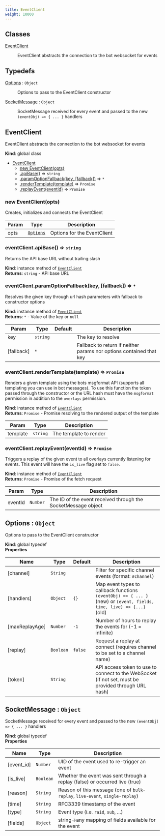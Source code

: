```yaml
---
title: EventClient
weight: 10000
---
```


## Classes

<dl>
<dt><a href="#EventClient">EventClient</a></dt>
<dd><p>EventClient abstracts the connection to the bot websocket for events</p>
</dd>
</dl>

## Typedefs

<dl>
<dt><a href="#Options">Options</a> : <code>Object</code></dt>
<dd><p>Options to pass to the EventClient constructor</p>
</dd>
<dt><a href="#SocketMessage">SocketMessage</a> : <code>Object</code></dt>
<dd><p>SocketMessage received for every event and passed to the new <code>(eventObj) =&gt; { ... }</code> handlers</p>
</dd>
</dl>

<a name="EventClient"></a>

## EventClient
EventClient abstracts the connection to the bot websocket for events

**Kind**: global class  

* [EventClient](#EventClient)
    * [new EventClient(opts)](#new_EventClient_new)
    * [.apiBase()](#EventClient+apiBase) ⇒ <code>string</code>
    * [.paramOptionFallback(key, [fallback])](#EventClient+paramOptionFallback) ⇒ <code>\*</code>
    * [.renderTemplate(template)](#EventClient+renderTemplate) ⇒ <code>Promise</code>
    * [.replayEvent(eventId)](#EventClient+replayEvent) ⇒ <code>Promise</code>

<a name="new_EventClient_new"></a>

### new EventClient(opts)
Creates, initializes and connects the EventClient


| Param | Type | Description |
| --- | --- | --- |
| opts | [<code>Options</code>](#Options) | Options for the EventClient |

<a name="EventClient+apiBase"></a>

### eventClient.apiBase() ⇒ <code>string</code>
Returns the API base URL without trailing slash

**Kind**: instance method of [<code>EventClient</code>](#EventClient)  
**Returns**: <code>string</code> - API base URL  
<a name="EventClient+paramOptionFallback"></a>

### eventClient.paramOptionFallback(key, [fallback]) ⇒ <code>\*</code>
Resolves the given key through url hash parameters with fallback to constructor options

**Kind**: instance method of [<code>EventClient</code>](#EventClient)  
**Returns**: <code>\*</code> - Value of the key or `null`  

| Param | Type | Default | Description |
| --- | --- | --- | --- |
| key | <code>string</code> |  | The key to resolve |
| [fallback] | <code>\*</code> | <code></code> | Fallback to return if neither params nor options contained that key |

<a name="EventClient+renderTemplate"></a>

### eventClient.renderTemplate(template) ⇒ <code>Promise</code>
Renders a given template using the bots msgformat API (supports all templating you can use in bot messages). To use this function the token passed through the constructor or the URL hash must have the `msgformat` permission in addition to the `overlays` permission.

**Kind**: instance method of [<code>EventClient</code>](#EventClient)  
**Returns**: <code>Promise</code> - Promise resolving to the rendered output of the template  

| Param | Type | Description |
| --- | --- | --- |
| template | <code>string</code> | The template to render |

<a name="EventClient+replayEvent"></a>

### eventClient.replayEvent(eventId) ⇒ <code>Promise</code>
Triggers a replay of the given event to all overlays currently listening for events. This event will have the `is_live` flag set to `false`.

**Kind**: instance method of [<code>EventClient</code>](#EventClient)  
**Returns**: <code>Promise</code> - Promise of the fetch request  

| Param | Type | Description |
| --- | --- | --- |
| eventId | <code>Number</code> | The ID of the event received through the SocketMessage object |

<a name="Options"></a>

## Options : <code>Object</code>
Options to pass to the EventClient constructor

**Kind**: global typedef  
**Properties**

| Name | Type | Default | Description |
| --- | --- | --- | --- |
| [channel] | <code>String</code> |  | Filter for specific channel events (format: `#channel`) |
| [handlers] | <code>Object</code> | <code>{}</code> | Map event types to callback functions `(eventObj) => { ... }` (new) or `(event, fields, time, live) => {...}` (old) |
| [maxReplayAge] | <code>Number</code> | <code>-1</code> | Number of hours to replay the events for (-1 = infinite) |
| [replay] | <code>Boolean</code> | <code>false</code> | Request a replay at connect (requires channel to be set to a channel name) |
| [token] | <code>String</code> |  | API access token to use to connect to the WebSocket (if not set, must be provided through URL hash) |

<a name="SocketMessage"></a>

## SocketMessage : <code>Object</code>
SocketMessage received for every event and passed to the new `(eventObj) => { ... }` handlers

**Kind**: global typedef  
**Properties**

| Name | Type | Description |
| --- | --- | --- |
| [event_id] | <code>Number</code> | UID of the event used to re-trigger an event |
| [is_live] | <code>Boolean</code> | Whether the event was sent through a replay (false) or occurred live (true) |
| [reason] | <code>String</code> | Reason of this message (one of `bulk-replay`, `live-event`, `single-replay`) |
| [time] | <code>String</code> | RFC3339 timestamp of the event |
| [type] | <code>String</code> | Event type (i.e. `raid`, `sub`, ...) |
| [fields] | <code>Object</code> | string->any mapping of fields available for the event |


